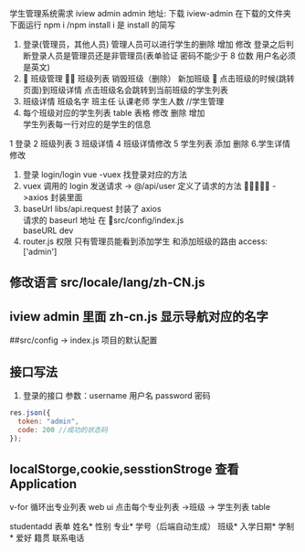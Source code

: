 学生管理系统需求 iview admin
admin 地址:
下载 iview-admin 在下载的文件夹下面运行 npm i /npm install i 是 install 的简写

1. 登录(管理员，其他人员) 管理人员可以进行学生的删除 增加 修改 登录之后判断登录人员是管理员还是非管理员(表单验证 密码不能少于 8 位数 用户名必须是英文)
2.  班级管理  班级列表 销毁班级（删除） 新加班级  点击班级的时候(跳转页面)到班级详情
   点击班级名会跳转到当前班级的学生列表
3. 班级详情 班级名字 班主任 认课老师 学生人数
   //学生管理
4. 每个班级对应的学生列表 table 表格 修改 删除 增加  
   学生列表每一行对应的是学生的信息

1 登录 2 班级列表 3 班级详情 4 班级详情修改
5 学生列表 添加 删除 6.学生详情 修改

1. 登录 login/login vue -vuex 找登录对应的方法
2. vuex 调用的 login 发送请求 -> @/api/user 定义了请求的方法  ->axios 封装里面
3. baseUrl libs/api.request 封装了 axios  
   请求的 baseurl 地址 在 src/config/index.js  
   baseURL dev
4. router.js 权限 只有管理员能看到添加学生 和添加班级的路由 access:['admin']

## 修改语言 src/locale/lang/zh-CN.js

## iview admin 里面 zh-cn.js 显示导航对应的名字

##src/config -> index.js 项目的默认配置

## 接口写法

1. 登录的接口
   参数：username 用户名
   password 密码

```js
res.json({
  token: "admin",
  code: 200 //成功的状态码
});
```

## localStorge,cookie,sesstionStroge 查看 Application




v-for 循环出专业列表 web ui
点击每个专业列表 ->班级 -> 学生列表 table



studentadd 表单
姓名* 性别 专业* 学号（后端自动生成） 班级* 入学日期* 学制* 爱好 籍贯 联系电话

